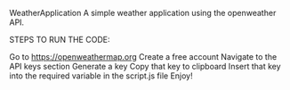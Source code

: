 WeatherApplication
A simple weather application using the openweather API.

STEPS TO RUN THE CODE:

Go to https://openweathermap.org
Create a free account
Navigate to the API keys section
Generate a key
Copy that key to clipboard
Insert that key into the required variable in the script.js file
Enjoy!
